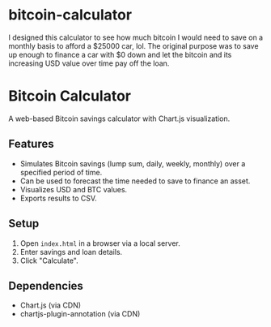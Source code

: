 # bitcoin-calculator
I designed this calculator to see how much bitcoin I would need to save on a monthly basis to afford a $25000 car, lol. The original purpose was to save up enough to finance a car with $0 down and let the bitcoin and its increasing USD value over time pay off the loan. 

# Bitcoin Calculator
A web-based Bitcoin savings calculator with Chart.js visualization.

## Features
- Simulates Bitcoin savings (lump sum, daily, weekly, monthly) over a specified period of time.
- Can be used to forecast the time needed to save to finance an asset.
- Visualizes USD and BTC values.
- Exports results to CSV.

## Setup
1. Open `index.html` in a browser via a local server.
2. Enter savings and loan details.
3. Click "Calculate".

## Dependencies
- Chart.js (via CDN)
- chartjs-plugin-annotation (via CDN)